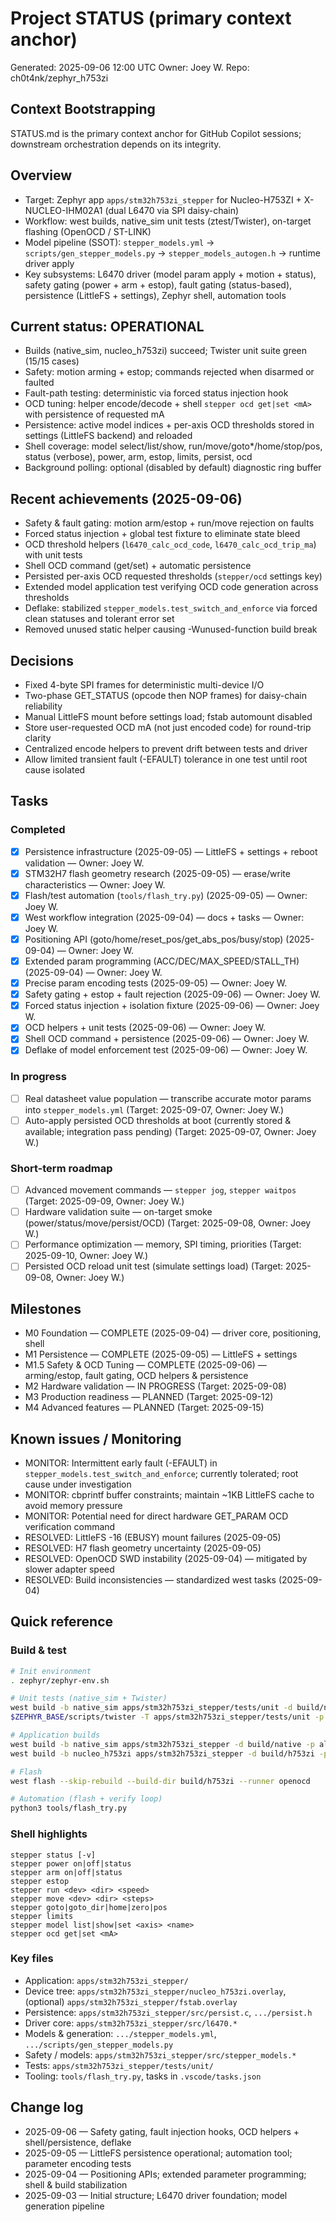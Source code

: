 # Project STATUS (primary context anchor)

Generated: 2025-09-06 12:00 UTC
Owner: Joey W.  Repo: ch0t4nk/zephyr_h753zi

## Context Bootstrapping
STATUS.md is the primary context anchor for GitHub Copilot sessions; downstream orchestration depends on its integrity.

## Overview
- Target: Zephyr app `apps/stm32h753zi_stepper` for Nucleo-H753ZI + X-NUCLEO-IHM02A1 (dual L6470 via SPI daisy-chain)
- Workflow: west builds, native_sim unit tests (ztest/Twister), on-target flashing (OpenOCD / ST-LINK)
- Model pipeline (SSOT): `stepper_models.yml` → `scripts/gen_stepper_models.py` → `stepper_models_autogen.h` → runtime driver apply
- Key subsystems: L6470 driver (model param apply + motion + status), safety gating (power + arm + estop), fault gating (status-based), persistence (LittleFS + settings), Zephyr shell, automation tools

## Current status: OPERATIONAL
- Builds (native_sim, nucleo_h753zi) succeed; Twister unit suite green (15/15 cases)
- Safety: motion arming + estop; commands rejected when disarmed or faulted
- Fault-path testing: deterministic via forced status injection hook
- OCD tuning: helper encode/decode + shell `stepper ocd get|set <mA>` with persistence of requested mA
- Persistence: active model indices + per-axis OCD thresholds stored in settings (LittleFS backend) and reloaded
- Shell coverage: model select/list/show, run/move/goto*/home/stop/pos, status (verbose), power, arm, estop, limits, persist, ocd
- Background polling: optional (disabled by default) diagnostic ring buffer

## Recent achievements (2025-09-06)
- Safety & fault gating: motion arm/estop + run/move rejection on faults
- Forced status injection + global test fixture to eliminate state bleed
- OCD threshold helpers (`l6470_calc_ocd_code`, `l6470_calc_ocd_trip_ma`) with unit tests
- Shell OCD command (get/set) + automatic persistence
- Persisted per-axis OCD requested thresholds (`stepper/ocd` settings key)
- Extended model application test verifying OCD code generation across thresholds
- Deflake: stabilized `stepper_models.test_switch_and_enforce` via forced clean statuses and tolerant error set
- Removed unused static helper causing -Wunused-function build break

## Decisions
- Fixed 4-byte SPI frames for deterministic multi-device I/O
- Two-phase GET_STATUS (opcode then NOP frames) for daisy-chain reliability
- Manual LittleFS mount before settings load; fstab automount disabled
- Store user-requested OCD mA (not just encoded code) for round-trip clarity
- Centralized encode helpers to prevent drift between tests and driver
- Allow limited transient fault (-EFAULT) tolerance in one test until root cause isolated

## Tasks

### Completed
- [x] Persistence infrastructure (2025-09-05) — LittleFS + settings + reboot validation — Owner: Joey W.
- [x] STM32H7 flash geometry research (2025-09-05) — erase/write characteristics — Owner: Joey W.
- [x] Flash/test automation (`tools/flash_try.py`) (2025-09-05) — Owner: Joey W.
- [x] West workflow integration (2025-09-04) — docs + tasks — Owner: Joey W.
- [x] Positioning API (goto/home/reset_pos/get_abs_pos/busy/stop) (2025-09-04) — Owner: Joey W.
- [x] Extended param programming (ACC/DEC/MAX_SPEED/STALL_TH) (2025-09-04) — Owner: Joey W.
- [x] Precise param encoding tests (2025-09-05) — Owner: Joey W.
- [x] Safety gating + estop + fault rejection (2025-09-06) — Owner: Joey W.
- [x] Forced status injection + isolation fixture (2025-09-06) — Owner: Joey W.
- [x] OCD helpers + unit tests (2025-09-06) — Owner: Joey W.
- [x] Shell OCD command + persistence (2025-09-06) — Owner: Joey W.
- [x] Deflake of model enforcement test (2025-09-06) — Owner: Joey W.

### In progress
- [ ] Real datasheet value population — transcribe accurate motor params into `stepper_models.yml` (Target: 2025-09-07, Owner: Joey W.)
- [ ] Auto-apply persisted OCD thresholds at boot (currently stored & available; integration pass pending) (Target: 2025-09-07, Owner: Joey W.)

### Short-term roadmap
- [ ] Advanced movement commands — `stepper jog`, `stepper waitpos` (Target: 2025-09-09, Owner: Joey W.)
- [ ] Hardware validation suite — on-target smoke (power/status/move/persist/OCD) (Target: 2025-09-08, Owner: Joey W.)
- [ ] Performance optimization — memory, SPI timing, priorities (Target: 2025-09-10, Owner: Joey W.)
- [ ] Persisted OCD reload unit test (simulate settings load) (Target: 2025-09-08, Owner: Joey W.)

## Milestones
- M0 Foundation — COMPLETE (2025-09-04) — driver core, positioning, shell
- M1 Persistence — COMPLETE (2025-09-05) — LittleFS + settings
- M1.5 Safety & OCD Tuning — COMPLETE (2025-09-06) — arming/estop, fault gating, OCD helpers & persistence
- M2 Hardware validation — IN PROGRESS (Target: 2025-09-08)
- M3 Production readiness — PLANNED (Target: 2025-09-12)
- M4 Advanced features — PLANNED (Target: 2025-09-15)

## Known issues / Monitoring
- MONITOR: Intermittent early fault (-EFAULT) in `stepper_models.test_switch_and_enforce`; currently tolerated; root cause under investigation
- MONITOR: cbprintf buffer constraints; maintain ~1KB LittleFS cache to avoid memory pressure
- MONITOR: Potential need for direct hardware GET_PARAM OCD verification command
- RESOLVED: LittleFS -16 (EBUSY) mount failures (2025-09-05)
- RESOLVED: H7 flash geometry uncertainty (2025-09-05)
- RESOLVED: OpenOCD SWD instability (2025-09-04) — mitigated by slower adapter speed
- RESOLVED: Build inconsistencies — standardized west tasks (2025-09-04)

## Quick reference

### Build & test
```bash
# Init environment
. zephyr/zephyr-env.sh

# Unit tests (native_sim + Twister)
west build -b native_sim apps/stm32h753zi_stepper/tests/unit -d build/native_unit -p always
$ZEPHYR_BASE/scripts/twister -T apps/stm32h753zi_stepper/tests/unit -p native_sim --inline-logs -j 4 -o twister-out -v

# Application builds
west build -b native_sim apps/stm32h753zi_stepper -d build/native -p always
west build -b nucleo_h753zi apps/stm32h753zi_stepper -d build/h753zi -p always

# Flash
west flash --skip-rebuild --build-dir build/h753zi --runner openocd

# Automation (flash + verify loop)
python3 tools/flash_try.py
```

### Shell highlights
```
stepper status [-v]
stepper power on|off|status
stepper arm on|off|status
stepper estop
stepper run <dev> <dir> <speed>
stepper move <dev> <dir> <steps>
stepper goto|goto_dir|home|zero|pos
stepper limits
stepper model list|show|set <axis> <name>
stepper ocd get|set <mA>
```

### Key files
- Application: `apps/stm32h753zi_stepper/`
- Device tree: `apps/stm32h753zi_stepper/nucleo_h753zi.overlay`, (optional) `apps/stm32h753zi_stepper/fstab.overlay`
- Persistence: `apps/stm32h753zi_stepper/src/persist.c`, `.../persist.h`
- Driver core: `apps/stm32h753zi_stepper/src/l6470.*`
- Models & generation: `.../stepper_models.yml`, `.../scripts/gen_stepper_models.py`
- Safety / models: `apps/stm32h753zi_stepper/src/stepper_models.*`
- Tests: `apps/stm32h753zi_stepper/tests/unit/`
- Tooling: `tools/flash_try.py`, tasks in `.vscode/tasks.json`

## Change log
- 2025-09-06 — Safety gating, fault injection hooks, OCD helpers + shell/persistence, deflake
- 2025-09-05 — LittleFS persistence operational; automation tool; parameter encoding tests
- 2025-09-04 — Positioning APIs; extended parameter programming; shell & build stabilization
- 2025-09-03 — Initial structure; L6470 driver foundation; model generation pipeline
